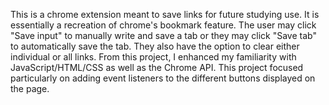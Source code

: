 This is a chrome extension meant to save links for future studying use. It is essentially a recreation of chrome's bookmark feature. The user may click "Save input" to manually write and save a tab or they may click "Save tab" to automatically save the tab. They also have the option to clear either individual or all links.
From this project, I enhanced my familiarity with JavaScript/HTML/CSS as well as the Chrome API. This project focused particularly on adding event listeners to the different buttons displayed on the page.